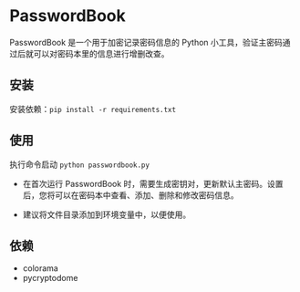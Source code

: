 # PasswordBook

PasswordBook 是一个用于加密记录密码信息的 Python 小工具，验证主密码通过后就可以对密码本里的信息进行增删改查。

## 安装

安装依赖：```pip install -r requirements.txt```


## 使用

执行命令启动 ```python passwordbook.py```

- 在首次运行 PasswordBook 时，需要生成密钥对，更新默认主密码。设置后，您将可以在密码本中查看、添加、删除和修改密码信息。

- 建议将文件目录添加到环境变量中，以便使用。

## 依赖

- colorama
- pycryptodome

